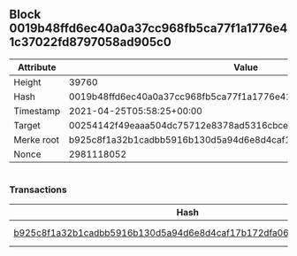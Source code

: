 ## Block 0019b48ffd6ec40a0a37cc968fb5ca77f1a1776e41c37022fd8797058ad905c0

Attribute | Value
--- | ---
Height | 39760
Hash | 0019b48ffd6ec40a0a37cc968fb5ca77f1a1776e41c37022fd8797058ad905c0
Timestamp | 2021-04-25T05:58:25+00:00
Target | 00254142f49eaaa504dc75712e8378ad5316cbcead634704b3734b6271167cc4
Merke root | b925c8f1a32b1cadbb5916b130d5a94d6e8d4caf17b172dfa062d8258328a0e7
Nonce | 2981118052

```

```

### Transactions

Hash | Amount
--- | ---
[b925c8f1a32b1cadbb5916b130d5a94d6e8d4caf17b172dfa062d8258328a0e7](b925c8f1a32b1cadbb5916b130d5a94d6e8d4caf17b172dfa062d8258328a0e7.md) | 10.00000000 SKEPTI 
